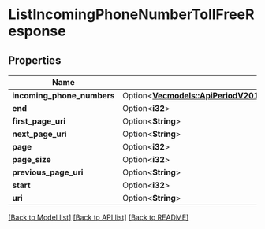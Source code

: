 # ListIncomingPhoneNumberTollFreeResponse

## Properties

Name | Type | Description | Notes
------------ | ------------- | ------------- | -------------
**incoming_phone_numbers** | Option<[**Vec<models::ApiPeriodV2010PeriodAccountPeriodIncomingPhoneNumberPeriodIncomingPhoneNumberTollFree>**](api.v2010.account.incoming_phone_number.incoming_phone_number_toll_free.md)> |  | [optional]
**end** | Option<**i32**> |  | [optional]
**first_page_uri** | Option<**String**> |  | [optional]
**next_page_uri** | Option<**String**> |  | [optional]
**page** | Option<**i32**> |  | [optional]
**page_size** | Option<**i32**> |  | [optional]
**previous_page_uri** | Option<**String**> |  | [optional]
**start** | Option<**i32**> |  | [optional]
**uri** | Option<**String**> |  | [optional]

[[Back to Model list]](../README.md#documentation-for-models) [[Back to API list]](../README.md#documentation-for-api-endpoints) [[Back to README]](../README.md)


